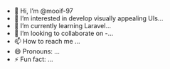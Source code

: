 - 👋 Hi, I’m @mooif-97
- 👀 I’m interested in develop visually appealing UIs...
- 🌱 I’m currently learning Laravel...
- 💞️ I’m looking to collaborate on -...
- 📫 How to reach me ...
- 😄 Pronouns: ...
- ⚡ Fun fact: ...

<!---
mooif-97/mooif-97 is a ✨ special ✨ repository because its `README.md` (this file) appears on your GitHub profile.
You can click the Preview link to take a look at your changes.
--->
